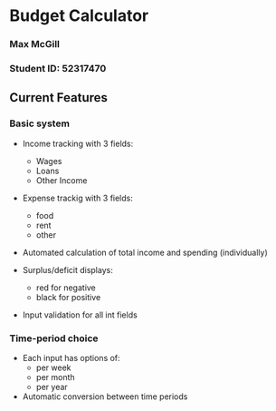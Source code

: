 # Budget Calculator
### Max McGill
### Student ID: 52317470

## Current Features
### Basic system
- Income tracking with 3 fields:
  - Wages
  - Loans
  - Other Income
- Expense trackig with 3 fields:
  - food
  - rent
  - other

- Automated calculation of total income and spending (individually)
- Surplus/deficit displays:
  - red for negative
  - black for positive

- Input validation for all int fields


### Time-period choice
- Each input has options of:
  - per week
  - per month
  - per year
- Automatic conversion between time periods
